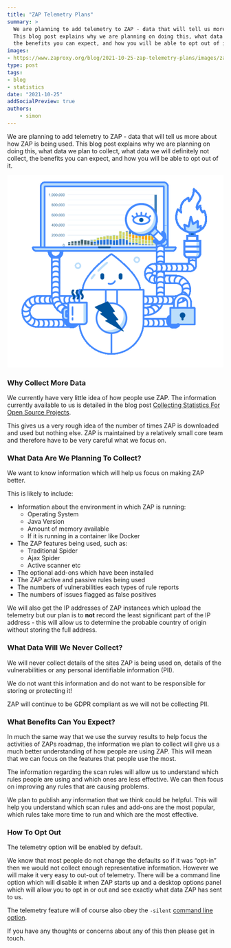 ```yaml
---
title: "ZAP Telemetry Plans"
summary: >
  We are planning to add telemetry to ZAP - data that will tell us more about how ZAP is being used.
  This blog post explains why we are planning on doing this, what data we plan to collect, what data we will definitely not collect, 
  the benefits you can expect, and how you will be able to opt out of it.
images:
- https://www.zaproxy.org/blog/2021-10-25-zap-telemetry-plans/images/zap-telemetry.png
type: post
tags:
- blog
- statistics
date: "2021-10-25"
addSocialPreview: true
authors:
    - simon
---
```

We are planning to add telemetry to ZAP - data that will tell us more about how ZAP is being used.
This blog post explains why we are planning on doing this, what data we plan to collect, what data we will definitely not collect, 
the benefits you can expect, and how you will be able to opt out of it.

![ZAP Telemetry](images/zap-telemetry.png)

### Why Collect More Data

We currently have very little idea of how people use ZAP.
The information currently available to us is detailed in the blog post [Collecting Statistics For Open Source Projects](/blog/2021-04-19-collecting-statistics-for-open-source-projects/).

This gives us a very rough idea of the number of times ZAP is downloaded and used but nothing else.
ZAP is maintained by a relatively small core team and therefore have to be very careful what we focus on.

### What Data Are We Planning To Collect?

We want to know information which will help us focus on making ZAP better.

This is likely to include:
* Information about the environment in which ZAP is running:
  * Operating System
  * Java Version
  * Amount of memory available
  * If it is running in a container like Docker
* The ZAP features being used, such as:
  * Traditional Spider
  * Ajax Spider
  * Active scanner etc
* The optional add-ons which have been installed
* The ZAP active and passive rules being used
* The numbers of vulnerabilities each types of rule reports
* The numbers of issues flagged as false positives

We will also get the IP addresses of ZAP instances which upload the telemetry but our plan is to __not__ record the least significant part of the IP address - this will allow us to determine the probable country of origin without storing the full address.

### What Data Will We Never Collect?
We will never collect details of the sites ZAP is being used on, details of the vulnerabilities or any personal identifiable information (PII). 

We do not want this information and do not want to be responsible for storing or protecting it!

ZAP will continue to be GDPR compliant as we will not be collecting PII.

### What Benefits Can You Expect?

In much the same way that we use the survey results to help focus the activities of ZAPs roadmap, the information we plan to collect will give us a much better understanding of how people are using ZAP. This will mean that we can focus on the features that people use the most.

The information regarding the scan rules will allow us to understand which rules people are using and which ones are less effective. We can then focus on improving any rules that are causing problems.

We plan to publish any information that we think could be helpful. This will help you understand which scan rules and add-ons are the most popular, which rules take more time to run and which are the most effective.

### How To Opt Out

The telemetry option will be enabled by default.

We know that most people do not change the defaults so if it was “opt-in” then we would not collect enough representative information.
However we will make it very easy to out-out of telemetry.
There will be a command line option which will disable it when ZAP starts up and a desktop options panel which will allow you to opt in or out and see exactly what data ZAP has sent to us.

The telemetry feature will of course also obey the `-silent` [command line option](/docs/desktop/cmdline/).

If you have any thoughts or concerns about any of this then please get in touch. <!-- post them to this thread on the ZAP User Group: TBA -->
